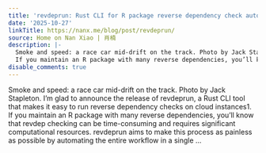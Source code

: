 ```yaml
---
title: 'revdeprun: Rust CLI for R package reverse dependency check automation'
date: '2025-10-27'
linkTitle: https://nanx.me/blog/post/revdeprun/
source: Home on Nan Xiao | 肖楠
description: |-
  Smoke and speed: a race car mid-drift on the track. Photo by Jack Stapleton. I’m glad to announce the release of revdeprun, a Rust CLI tool that makes it easy to run reverse dependency checks on cloud instances1.
  If you maintain an R package with many reverse dependencies, you’ll know that revdep checking can be time-consuming and requires significant computational resources. revdeprun aims to make this process as painless as possible by automating the entire workflow in a single ...
disable_comments: true
---
```

Smoke and speed: a race car mid-drift on the track. Photo by Jack Stapleton. I’m glad to announce the release of revdeprun, a Rust CLI tool that makes it easy to run reverse dependency checks on cloud instances1.
If you maintain an R package with many reverse dependencies, you’ll know that revdep checking can be time-consuming and requires significant computational resources. revdeprun aims to make this process as painless as possible by automating the entire workflow in a single ...